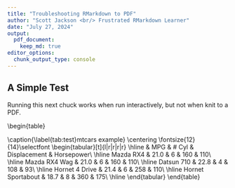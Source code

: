 ```yaml
---
title: "Troubleshooting RMarkdown to PDF"
author: "Scott Jackson <br/> Frustrated RMarkdown Learner"
date: "July 27, 2024"
output: 
  pdf_document:
    keep_md: true
editor_options:
  chunk_output_type: console
---
```




## A Simple Test
Running this next chuck works when run interactively, but not when knit to a PDF.

\begin{table}

\caption{\label{tab:test}mtcars example}
\centering
\fontsize{12}{14}\selectfont
\begin{tabular}[t]{l|r|r|r|r}
\hline
  & MPG & \# Cyl & Displacement & Horsepower\\
\hline
Mazda RX4 & 21.0 & 6 & 160 & 110\\
\hline
Mazda RX4 Wag & 21.0 & 6 & 160 & 110\\
\hline
Datsun 710 & 22.8 & 4 & 108 & 93\\
\hline
Hornet 4 Drive & 21.4 & 6 & 258 & 110\\
\hline
Hornet Sportabout & 18.7 & 8 & 360 & 175\\
\hline
\end{tabular}
\end{table}
